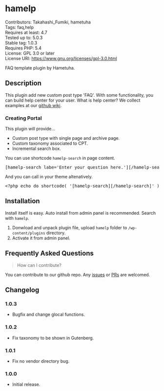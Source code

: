 # hamelp

Contributors: Takahashi_Fumiki, hametuha  
Tags: faq,help  
Requires at least: 4.7  
Tested up to: 5.0.3  
Stable tag: 1.0.3  
Requires PHP: 5.4  
License: GPL 3.0 or later  
License URI: https://www.gnu.org/licenses/gpl-3.0.html

FAQ template plugin by Hametuha.

## Description

This plugin add new custom post type 'FAQ'. With some functionality, you can build help center for your user.
What is help center? We collect examples at our [github wiki](https://github.com/hametuha/hamelp/wiki).

### Creating Portal

This plugin will provide...

* Custom post type with single page and archive page.
* Custom taxonomy associated to CPT.
* Incremental search box.

You can use shortcode `hamelp-search` in page content.

<pre>
[hamelp-search labe='Enter your question here.'][/hamelp-search]
</pre>

And you can call in your theme altenatively.

<pre>
&lt;?php echo do_shortcode( '[hamelp-search][/hamelp-search]' ) ?&gt;
</pre>

##  Installation 

Install itself is easy. Auto install from admin panel is recommended. Search with `hamelp`.

1. Donwload and unpack plugin file, upload `hamelp` folder to `/wp-content/plugins` directory.
2. Activate it from admin panel.

## Frequently Asked Questions

> How can I contribute?

You can contribute to our github repo. Any [issues](https://github.com/hametuha/hamelp/issues) or [PRs](https://github.com/hametuha/hamelp/pulls) are welcomed.

## Changelog

### 1.0.3

* Bugfix and change glocal functions.

### 1.0.2

* Fix taxonomy to be shown in Gutenberg.

### 1.0.1

* Fix no vendor directory bug.

### 1.0.0

* Initial release.
